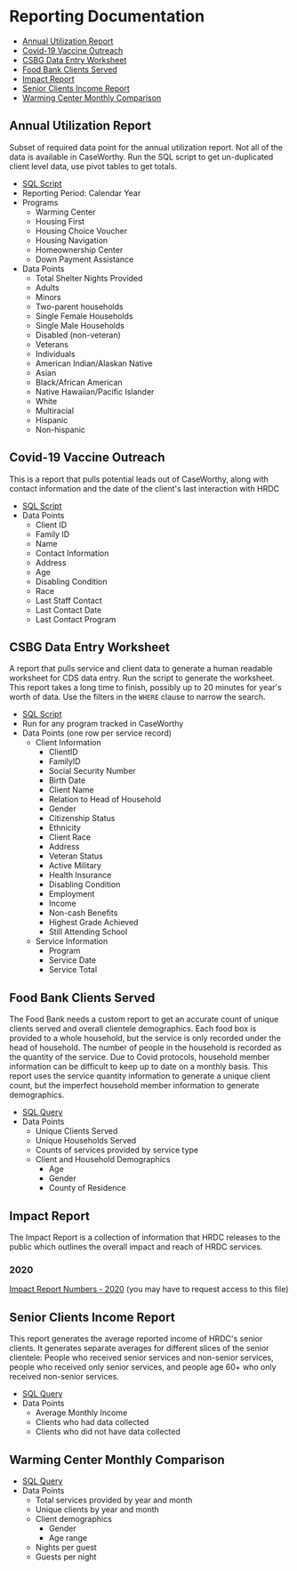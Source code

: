 # Reporting Documentation

- [Annual Utilization Report](#annual-utilization-report)
- [Covid-19 Vaccine Outreach](#covid-19-vaccine-outreach)
- [CSBG Data Entry Worksheet](#csbg-data-entry-worksheet)
- [Food Bank Clients Served](#food-bank-clients-served)
- [Impact Report](#impact-report)
- [Senior Clients Income Report](#senior-clients-income-report)
- [Warming Center Monthly Comparison](#warming-center-monthly-comparison)

## Annual Utilization Report

Subset of required data point for the annual utilization report. Not all of the data is available in CaseWorthy. Run the SQL script to get un-duplicated client level data, use pivot tables to get totals.

- [SQL Script](AUR/AUR2020.sql)
- Reporting Period: Calendar Year
- Programs
  - Warming Center
  - Housing First
  - Housing Choice Voucher
  - Housing Navigation
  - Homeownership Center
  - Down Payment Assistance
- Data Points
    - Total Shelter Nights Provided
    - Adults
    - Minors
    - Two-parent households
    - Single Female Households
    - Single Male Households
    - Disabled (non-veteran)
    - Veterans
    - Individuals
    - American Indian/Alaskan Native
    - Asian
    - Black/African American
    - Native Hawaiian/Pacific Islander
    - White
    - Multiracial
    - Hispanic
    - Non-hispanic

## Covid-19 Vaccine Outreach

This is a report that pulls potential leads out of CaseWorthy, along with contact information and the date of the client's last interaction with HRDC

- [SQL Script](covid_outreach/CovidVaccineOutreach.sql)
- Data Points
  - Client ID
  - Family ID
  - Name
  - Contact Information
  - Address
  - Age
  - Disabling Condition
  - Race
  - Last Staff Contact
  - Last Contact Date
  - Last Contact Program

## CSBG Data Entry Worksheet

A report that pulls service and client data to generate a human readable worksheet for CDS data entry. Run the script to generate the worksheet. This report takes a long time to finish, possibly up to 20 minutes for year's worth of data. Use the filters in the `WHERE` clause to narrow the search.

- [SQL Script](CSBG/CSBG_DE_worksheet.sql)
- Run for any program tracked in CaseWorthy
- Data Points (one row per service record)
  - Client Information
      - ClientID
      - FamilyID
      - Social Security Number
      - Birth Date
      - Client Name
      - Relation to Head of Household
      - Gender
      - Citizenship Status
      - Ethnicity
      - Client Race
      - Address
      - Veteran Status
      - Active Military
      - Health Insurance
      - Disabling Condition
      - Employment
      - Income
      - Non-cash Benefits
      - Highest Grade Achieved
      - Still Attending School
  - Service Information
      - Program
      - Service Date
      - Service Total


## Food Bank Clients Served

The Food Bank needs a custom report to get an accurate count of unique clients served and overall clientele demographics. Each food box is provided to a whole household, but the service is only recorded under the head of household. The number of people in the household is recorded as the quantity of the service. Due to Covid protocols, household member information can be difficult to keep up to date on a monthly basis. This report uses the service quantity information to generate a unique client count, but the imperfect household member information to generate demographics. 

- [SQL Query](Food_Bank/clients_served.sql)
- Data Points
  - Unique Clients Served
  - Unique Households Served
  - Counts of services provided by service type
  - Client and Household Demographics
    - Age
    - Gender
    - County of Residence


## Impact Report

The Impact Report is a collection of information that HRDC releases to the public which outlines the overall impact and reach of HRDC services. 

### 2020

[Impact Report Numbers - 2020](https://docs.google.com/spreadsheets/d/1Xc82BEPn5rdYI0QG38aBX7ItpkQj7IaweQZW00kkCtw/edit#gid=0) (you may have to request access to this file)



## Senior Clients Income Report

This report generates the average reported income of HRDC's senior clients. It generates separate averages for different slices of the senior clientele: People who received senior services and non-senior services, people who received only senior services, and people age 60+ who only received non-senior services.

- [SQL Query](senior_programs/seniorsincome.sql)
- Data Points
  - Average Monthly Income
  - Clients who had data collected
  - Clients who did not have data collected

## Warming Center Monthly Comparison

- [SQL Query](warming_center/wc_monthly_comparison.sql)
- Data Points
  - Total services provided by year and month
  - Unique clients by year and month
  - Client demographics
    - Gender
    - Age range
  - Nights per guest
  - Guests per night
